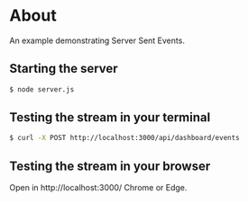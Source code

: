 # About

An example demonstrating Server Sent Events.

## Starting the server

```bash
$ node server.js
```

## Testing the stream in your terminal

```bash
$ curl -X POST http://localhost:3000/api/dashboard/events
```

## Testing the stream in your browser

Open in http://localhost:3000/ Chrome or Edge.
